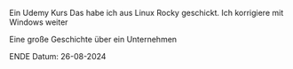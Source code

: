 Ein Udemy Kurs
Das habe ich aus Linux Rocky geschickt.
Ich korrigiere mit Windows weiter


Eine große Geschichte über ein Unternehmen



ENDE
Datum: 26-08-2024

